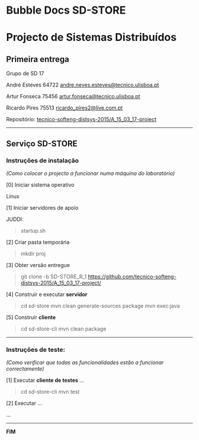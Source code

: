 # Bubble Docs SD-STORE
# Projecto de Sistemas Distribuídos #

## Primeira entrega ##

Grupo de SD 17


André Esteves 64722 andre.neves.esteves@tecnico.ulisboa.pt

Artur Fonseca 75456 artur.fonseca@tecnico.ulisboa.pt

Ricardo Pires 75513 ricardo_pires2@live.com.pt



Repositório:
[tecnico-softeng-distsys-2015/A_15_03_17-project](https://github.com/tecnico-softeng-distsys-2015/A_15_03_17-project/)


-------------------------------------------------------------------------------

## Serviço SD-STORE 


### Instruções de instalação 
*(Como colocar o projecto a funcionar numa máquina do laboratório)*

[0] Iniciar sistema operativo

Linux


[1] Iniciar servidores de apoio

JUDDI:
> startup.sh

[2] Criar pasta temporária

> mkdir proj

[3] Obter versão entregue

> git clone -b SD-STORE_R_1 https://github.com/tecnico-softeng-distsys-2015/A_15_03_17-project/



[4] Construir e executar **servidor**

> cd sd-store
> mvn clean generate-sources package 
> mvn exec:java


[5] Construir **cliente**

> cd sd-store-cli
> mvn clean package




-------------------------------------------------------------------------------

### Instruções de teste: ###
*(Como verificar que todas as funcionalidades estão a funcionar correctamente)*


[1] Executar **cliente de testes** ...

> cd sd-store-cli
> mvn test


[2] Executar ...



...


-------------------------------------------------------------------------------
**FIM**

